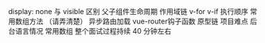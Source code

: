 <!--
 * @Author: Richard Chiang
 * @Date: 2021-03-18 17:16:03
 * @LastEditor: Richard Chiang
 * @LastEditTime: 2021-03-22 09:21:08
 * @Email: 19875991227@163.com
 * @Description: 
-->
display: none 与 visible 区别
父子组件生命周期
作用域链
v-for v-if 执行顺序
常用数组方法 （请弄清楚）
异步路由加载
vue-router钩子函数
原型链
项目难点
后台语言情况
常用数组
整个面试过程持续 40 分钟左右
